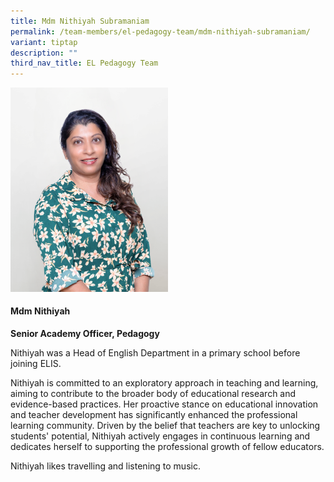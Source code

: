 ```yaml
---
title: Mdm Nithiyah Subramaniam
permalink: /team-members/el-pedagogy-team/mdm-nithiyah-subramaniam/
variant: tiptap
description: ""
third_nav_title: EL Pedagogy Team
---
```

<p></p>
<div class="isomer-image-wrapper">
<img style="width: 50%;" height="auto" width="100%" alt="" src="/images/Nithiyah_Portrait.png">
</div>
<h4><strong>Mdm Nithiyah </strong></h4>
<p><strong>Senior Academy Officer, Pedagogy</strong>
</p>
<p>Nithiyah<strong> </strong>was a Head of English Department in a primary
school before joining ELIS.</p>
<p>Nithiyah is committed to an exploratory approach in teaching and learning,
aiming to contribute to the broader body of educational research and evidence-based
practices. Her proactive stance on educational innovation and teacher development
has significantly enhanced the professional learning community. Driven
by the belief that teachers are key to unlocking students' potential, Nithiyah
actively engages in continuous learning and dedicates herself to supporting
the professional growth of fellow educators.</p>
<p>Nithiyah likes travelling and listening to music.</p>
<p></p>
<p></p>